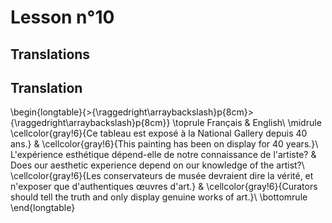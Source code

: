 # Lesson n°10



## Translations


## Translation


\begin{longtable}{>{\raggedright\arraybackslash}p{8cm}>{\raggedright\arraybackslash}p{8cm}}
\toprule
Français & English\\
\midrule
\cellcolor{gray!6}{Ce tableau est exposé à la National Gallery depuis 40 ans.} & \cellcolor{gray!6}{This painting has been on display for 40 years.}\\
L'expérience esthétique dépend-elle de notre connaissance de l'artiste? & Does our aesthetic experience depend on our knowledge of the artist?\\
\cellcolor{gray!6}{Les conservateurs de musée devraient dire la vérité, et n'exposer que d'authentiques œuvres d'art.} & \cellcolor{gray!6}{Curators should tell the truth and only display genuine works of art.}\\
\bottomrule
\end{longtable}
